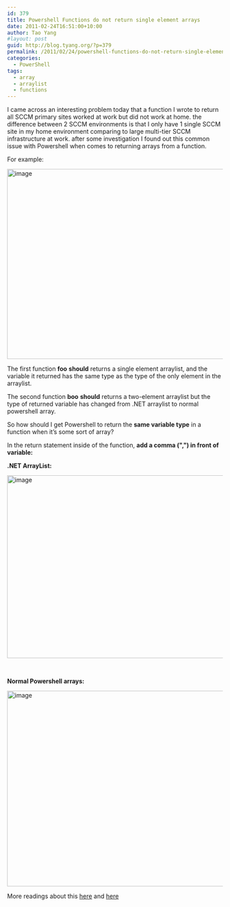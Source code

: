 ```yaml
---
id: 379
title: Powershell Functions do not return single element arrays
date: 2011-02-24T16:51:00+10:00
author: Tao Yang
#layout: post
guid: http://blog.tyang.org/?p=379
permalink: /2011/02/24/powershell-functions-do-not-return-single-element-arrays/
categories:
  - PowerShell
tags:
  - array
  - arraylist
  - functions
---
```

<p>I came across an interesting problem today that a function I wrote to return all SCCM primary sites worked at work but did not work at home. the difference between 2 SCCM environments is that I only have 1 single SCCM site in my home environment comparing to large multi-tier SCCM infrastructure at work. after some investigation I found out this common issue with Powershell when comes to returning arrays from a function.</p>  <p>For example:</p>  <p><a href="http://blog.tyang.org/wp-content/uploads/2011/02/image.png"><img style="background-image: none; border-right-width: 0px; padding-left: 0px; padding-right: 0px; display: inline; border-top-width: 0px; border-bottom-width: 0px; border-left-width: 0px; padding-top: 0px" title="image" border="0" alt="image" src="http://blog.tyang.org/wp-content/uploads/2011/02/image_thumb.png" width="580" height="443" /></a></p>  <p>The first function <strong>foo</strong> <strong>should</strong> returns a single element arraylist, and the variable it returned has the same type as the type of the only element in the arraylist.</p>  <p>The second function <strong>boo</strong> <strong>should</strong> returns a two-element arraylist but the type of returned variable has changed from .NET arraylist to normal powershell array.</p>  <p>So how should I get Powershell to return the <strong>same variable type</strong> in a function when it’s some sort of array?</p>  <p>In the return statement inside of the function, <strong>add a comma (",") in front of variable:</strong></p>  <p><strong>.NET ArrayList:</strong></p>  <p><a href="http://blog.tyang.org/wp-content/uploads/2011/02/image2.png"><img style="background-image: none; border-bottom: 0px; border-left: 0px; padding-left: 0px; padding-right: 0px; display: inline; border-top: 0px; border-right: 0px; padding-top: 0px" title="image" border="0" alt="image" src="http://blog.tyang.org/wp-content/uploads/2011/02/image_thumb2.png" width="580" height="426" /></a></p>  <p>&#160;</p>  <p><strong>Normal Powershell arrays:</strong></p>  <p><a href="http://blog.tyang.org/wp-content/uploads/2011/02/image3.png"><img style="background-image: none; border-bottom: 0px; border-left: 0px; padding-left: 0px; padding-right: 0px; display: inline; border-top: 0px; border-right: 0px; padding-top: 0px" title="image" border="0" alt="image" src="http://blog.tyang.org/wp-content/uploads/2011/02/image_thumb3.png" width="572" height="456" /></a></p>  <p>More readings about this <a href="http://blogs.msdn.com/b/powershell/archive/2009/02/27/converting-to-array.aspx">here</a> and <a href="http://keithhill.spaces.live.com/Blog/cns!5A8D2641E0963A97!811.entry">here</a></p>